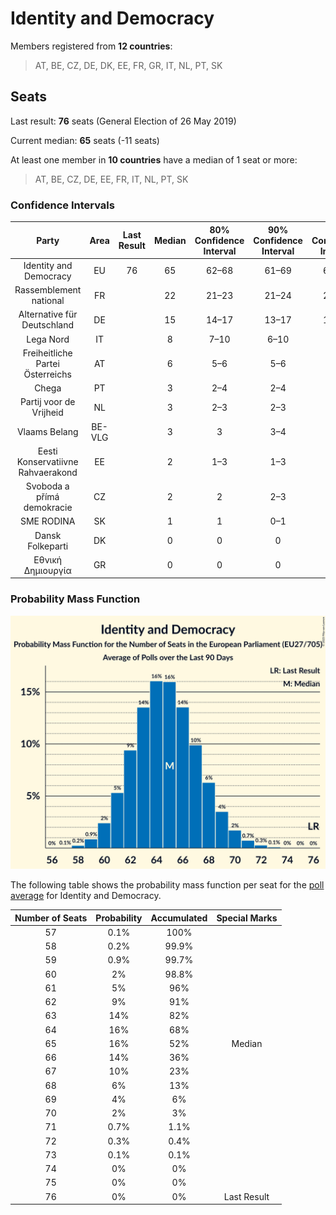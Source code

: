 # Identity and Democracy

Members registered from **12 countries**:

> AT, BE, CZ, DE, DK, EE, FR, GR, IT, NL, PT, SK

## Seats

Last result: **76** seats (General Election of 26 May 2019)

Current median: **65** seats (-11 seats)

At least one member in **10 countries** have a median of 1 seat or more:

> AT, BE, CZ, DE, EE, FR, IT, NL, PT, SK

### Confidence Intervals

| Party | Area | Last Result | Median | 80% Confidence Interval | 90% Confidence Interval | 95% Confidence Interval | 99% Confidence Interval |
|:-----:|:----:|:-----------:|:------:|:-----------------------:|:-----------------------:|:-----------------------:|:-----------------------:|
| Identity and Democracy | EU | 76 | 65 | 62–68 | 61–69 | 60–70 | 59–71 |
| Rassemblement national | FR | | 22 | 21–23 | 21–24 | 20–25 | 20–26 |
| Alternative für Deutschland | DE | | 15 | 14–17 | 13–17 | 13–18 | 13–18 |
| Lega Nord | IT | | 8 | 7–10 | 6–10 | 6–10 | 5–11 |
| Freiheitliche Partei Österreichs | AT | | 6 | 5–6 | 5–6 | 5–7 | 5–7 |
| Chega | PT | | 3 | 2–4 | 2–4 | 2–4 | 2–4 |
| Partij voor de Vrijheid | NL | | 3 | 2–3 | 2–3 | 2–4 | 2–4 |
| Vlaams Belang | BE-VLG | | 3 | 3 | 3–4 | 3–4 | 3–4 |
| Eesti Konservatiivne Rahvaerakond | EE | | 2 | 1–3 | 1–3 | 1–3 | 1–3 |
| Svoboda a přímá demokracie | CZ | | 2 | 2 | 2–3 | 2–3 | 1–3 |
| SME RODINA | SK | | 1 | 1 | 0–1 | 0–1 | 0–2 |
| Dansk Folkeparti | DK | | 0 | 0 | 0 | 0 | 0–1 |
| Εθνική Δημιουργία | GR | | 0 | 0 | 0 | 0 | 0 |

### Probability Mass Function

![Graph with seats probability mass function not yet produced](average-2023-05-31-seats-pmf-identityanddemocracy.png "Seats Probability Mass Function")

The following table shows the probability mass function per seat for the [poll average](average-2023-05-31.html) for Identity and Democracy.

| Number of Seats | Probability | Accumulated | Special Marks |
|:---------------:|:-----------:|:-----------:|:-------------:|
| 57 | 0.1% | 100% |  |
| 58 | 0.2% | 99.9% |  |
| 59 | 0.9% | 99.7% |  |
| 60 | 2% | 98.8% |  |
| 61 | 5% | 96% |  |
| 62 | 9% | 91% |  |
| 63 | 14% | 82% |  |
| 64 | 16% | 68% |  |
| 65 | 16% | 52% | Median |
| 66 | 14% | 36% |  |
| 67 | 10% | 23% |  |
| 68 | 6% | 13% |  |
| 69 | 4% | 6% |  |
| 70 | 2% | 3% |  |
| 71 | 0.7% | 1.1% |  |
| 72 | 0.3% | 0.4% |  |
| 73 | 0.1% | 0.1% |  |
| 74 | 0% | 0% |  |
| 75 | 0% | 0% |  |
| 76 | 0% | 0% | Last Result |



